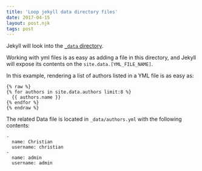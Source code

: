 ```yaml
---
title: 'Loop jekyll data directory files'
date: 2017-04-15
layout: post.njk
tags: post
---
```


Jekyll will look into the [`_data` directory](https://jekyllrb.com/docs/datafiles/).

Working with yml files is as easy as adding a file in this directory, and Jekyll will expose its contents on the `site.data.[YML_FILE_NAME]`.

In this example, rendering a list of authors listed in a YML file is as easy as:

```
{% raw %}
{% for authors in site.data.authors limit:8 %}
  {{ authors.name }}
{% endfor %}
{% endraw %}
```

The related Data file is located in `_data/authors.yml` with the following contents:

```
-
  name: Christian
  username: christian
-
  name: admin
  username: admin
```
